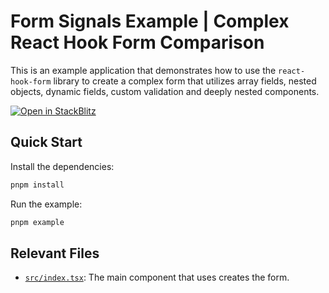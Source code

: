 # Form Signals Example | Complex React Hook Form Comparison

This is an example application that demonstrates how to use the `react-hook-form` library to create a complex form that utilizes array fields, nested objects, dynamic fields, custom validation and deeply nested components.

[![Open in StackBlitz](https://developer.stackblitz.com/img/open_in_stackblitz.svg)](https://stackblitz.com/fork/github/gutentag2012/form-signals/tree/main/examples/react/complex-product-details-react-hook-form?startScript=example&title=Form%20Signals%20&#124;%20Complex%20Example%20&#124;%20React%20Hook%20Form)

## Quick Start

Install the dependencies:

```bash
pnpm install
```

Run the example:

```bash
pnpm example
```

## Relevant Files

- [`src/index.tsx`](src/index.tsx): The main component that uses creates the form.
